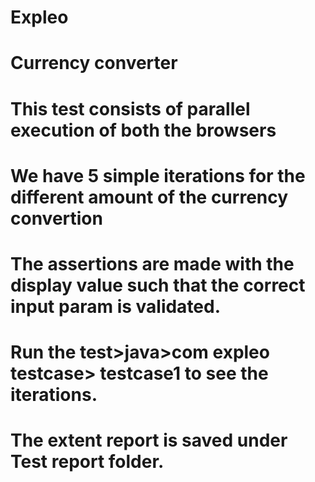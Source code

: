 # Expleo
# Currency converter
# This test consists of parallel execution of both the browsers
# We have 5 simple iterations for the different amount of the currency convertion
# The assertions are made with the display value such that the correct input param is validated.
# Run the test>java>com expleo testcase> testcase1 to see the iterations.
# The extent report is saved under Test report folder.
